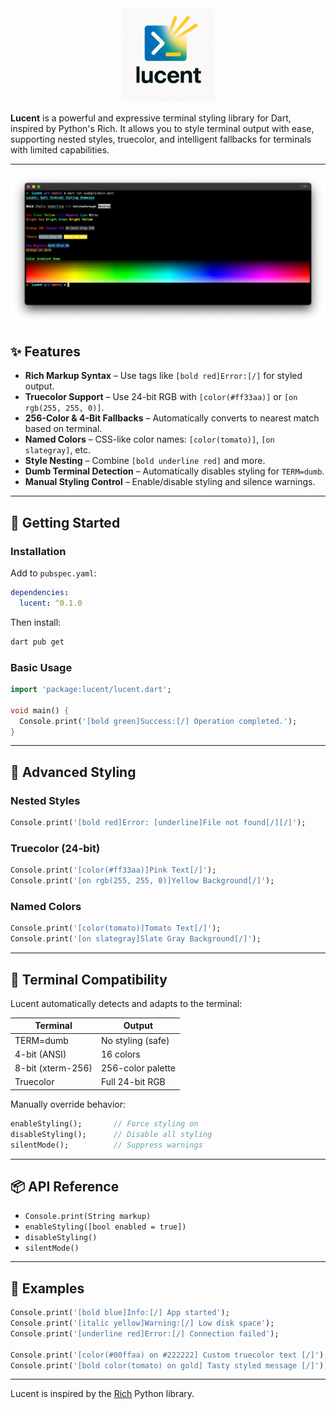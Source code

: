 <div align="center">
  <img src="https://github.com/polemius/lucent/blob/dc007950c1e6d74bfda2a81483410cac00f7b2a8/assets/logo_s.png" alt="Lucent Logo" width="150">
</div>

**Lucent** is a powerful and expressive terminal styling library for Dart, inspired by Python's Rich. It allows you to style terminal output with ease, supporting nested styles, truecolor, and intelligent fallbacks for terminals with limited capabilities.

---

![Lucent Example Screenshot](https://github.com/polemius/lucent/blob/dc007950c1e6d74bfda2a81483410cac00f7b2a8/assets/image.png)

## ✨ Features

- **Rich Markup Syntax** – Use tags like `[bold red]Error:[/]` for styled output.
- **Truecolor Support** – Use 24-bit RGB with `[color(#ff33aa)]` or `[on rgb(255, 255, 0)]`.
- **256-Color & 4-Bit Fallbacks** – Automatically converts to nearest match based on terminal.
- **Named Colors** – CSS-like color names: `[color(tomato)]`, `[on slategray]`, etc.
- **Style Nesting** – Combine `[bold underline red]` and more.
- **Dumb Terminal Detection** – Automatically disables styling for `TERM=dumb`.
- **Manual Styling Control** – Enable/disable styling and silence warnings.

---

## 🚀 Getting Started

### Installation

Add to `pubspec.yaml`:

```yaml
dependencies:
  lucent: ^0.1.0
```

Then install:

```bash
dart pub get
```

### Basic Usage

```dart
import 'package:lucent/lucent.dart';

void main() {
  Console.print('[bold green]Success:[/] Operation completed.');
}
```

---

## 🎨 Advanced Styling

### Nested Styles

```dart
Console.print('[bold red]Error: [underline]File not found[/][/]');
```

### Truecolor (24-bit)

```dart
Console.print('[color(#ff33aa)]Pink Text[/]');
Console.print('[on rgb(255, 255, 0)]Yellow Background[/]');
```

### Named Colors

```dart
Console.print('[color(tomato)]Tomato Text[/]');
Console.print('[on slategray]Slate Gray Background[/]');
```

---

## 🧠 Terminal Compatibility

Lucent automatically detects and adapts to the terminal:

| Terminal         | Output                     |
|------------------|----------------------------|
| TERM=dumb        | No styling (safe)          |
| 4-bit (ANSI)     | 16 colors                  |
| 8-bit (xterm-256)| 256-color palette          |
| Truecolor        | Full 24-bit RGB            |

Manually override behavior:

```dart
enableStyling();       // Force styling on
disableStyling();      // Disable all styling
silentMode();          // Suppress warnings
```

---

## 📦 API Reference

- `Console.print(String markup)`
- `enableStyling([bool enabled = true])`
- `disableStyling()`
- `silentMode()`

---

## 🧪 Examples

```dart
Console.print('[bold blue]Info:[/] App started');
Console.print('[italic yellow]Warning:[/] Low disk space');
Console.print('[underline red]Error:[/] Connection failed');

Console.print('[color(#00ffaa) on #222222] Custom truecolor text [/]');
Console.print('[bold color(tomato) on gold] Tasty styled message [/]');
```

---

Lucent is inspired by the [Rich](https://github.com/Textualize/rich) Python library.
